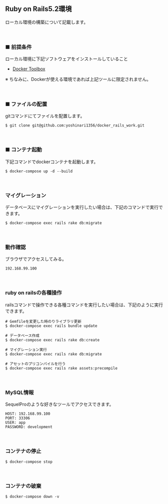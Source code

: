 ## Ruby on Rails5.2環境
ローカル環境の構築について記載します。

　
 
### ■ 前提条件
ローカル環境に下記ソフトウェアをインストールしていること
* [Docker Toolbox](hhttp://docs.docker.jp/mac/step_one.html)

※ ちなみに、Dockerが使える環境であれば上記ツールに限定されません。

　
 
### ■ ファイルの配置
gitコマンドにてファイルを配置します。

```
$ git clone git@github.com:yoshinari1356/docker_rails_work.git
```

　

### ■ コンテナ起動
下記コマンドでdockerコンテナを起動します。

```
$ docker-compose up -d --build
```

　
### マイグレーション
データベースにマイグレーションを実行したい場合は、下記のコマンドで実行できます。

```
$ docker-compose exec rails rake db:migrate
```

　

### 動作確認
ブラウザでアクセスしてみる。

```ｓｈ
192.168.99.100
```

　

### ruby on railsの各種操作
railsコマンドで操作できる各種コマンドを実行したい場合は、下記のように実行できます。

```
# Gemfileを変更した時のりライブラリ更新
$ docker-compose exec rails bundle update

# データベース作成
$ docker-compose exec rails rake db:create

# マイグレーション実行
$ docker-compose exec rails rake db:migrate

# アセットのプリコンパイルを行う
$ docker-compose exec rails rake assets:precompile
```

　

### MySQL情報
SequelProのような好きなツールでアクセスできます。

```
HOST: 192.168.99.100
PORT: 33306
USER: app
PASSWORD: development
```

　

### コンテナの停止
```
$ docker-compose stop
```

　

### コンテナの破棄
```
$ docker-compose down -v
```
